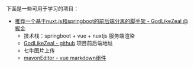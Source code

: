 下面是一些可用于学习的项目：

- [推荐一个基于nuxt.js和springboot的前后端分离的脚手架 - GodLikeZeal @掘金](https://juejin.im/post/6847902220365594632)
  - 技术栈：springboot + vue + nuxtjs 服务端渲染
  - [GodLikeZeal - github](https://github.com/GodLikeZeal) 项目前后端地址
  - 七牛图片上传
  - [mavonEditor - vue markdown组件](https://github.com/hinesboy/mavonEditor)
